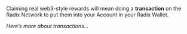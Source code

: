 Claiming real web3-style rewards will mean doing a **transaction** on the Radix Network to put them into your Account in your Radix Wallet.

_Here’s more about transactions…_

